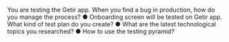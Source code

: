 You are testing the Getir app. When you find a bug in production, how do you
manage the process?
● Onboarding screen will be tested on Getir app. What kind of test plan do you create?
● What are the latest technological topics you researched?
● How to use the testing pyramid?
